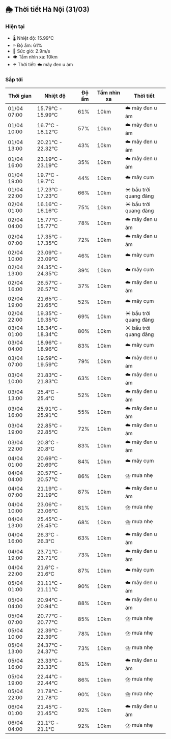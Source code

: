 ## 🌦️ Thời tiết Hà Nội (31/03)

### Hiện tại

- 🌡️ Nhiệt độ: 15.99℃
- 💦 Độ ẩm: 61%
- 💨 Sức gió: 2.9m/s
- 👁️ Tầm nhìn xa: 10km
- ☂️ Thời tiết: ☁️ mây đen u ám

### Sắp tới

| Thời gian | Nhiệt độ | Độ ẩm | Tầm nhìn xa | Thời tiết |
| --- | --- | --- | --- | --- |
| 01/04 07:00 | 15.79℃ - 15.99℃ | 61% | 10km | ☁️ mây đen u ám |
| 01/04 10:00 | 16.7℃ - 18.12℃ | 57% | 10km | ☁️ mây đen u ám |
| 01/04 13:00 | 20.21℃ - 22.32℃ | 43% | 10km | ☁️ mây đen u ám |
| 01/04 16:00 | 23.19℃ - 23.19℃ | 35% | 10km | ☁️ mây đen u ám |
| 01/04 19:00 | 19.7℃ - 19.7℃ | 44% | 10km | ☁️ mây cụm |
| 01/04 22:00 | 17.23℃ - 17.23℃ | 66% | 10km | ☀️ bầu trời quang đãng |
| 02/04 01:00 | 16.16℃ - 16.16℃ | 75% | 10km | ☀️ bầu trời quang đãng |
| 02/04 04:00 | 15.77℃ - 15.77℃ | 78% | 10km | ☁️ mây đen u ám |
| 02/04 07:00 | 17.35℃ - 17.35℃ | 72% | 10km | ☁️ mây đen u ám |
| 02/04 10:00 | 23.09℃ - 23.09℃ | 46% | 10km | ☁️ mây cụm |
| 02/04 13:00 | 24.35℃ - 24.35℃ | 39% | 10km | ☁️ mây cụm |
| 02/04 16:00 | 26.57℃ - 26.57℃ | 37% | 10km | ☁️ mây đen u ám |
| 02/04 19:00 | 21.65℃ - 21.65℃ | 52% | 10km | ☁️ mây cụm |
| 02/04 22:00 | 19.35℃ - 19.35℃ | 69% | 10km | ☀️ bầu trời quang đãng |
| 03/04 01:00 | 18.34℃ - 18.34℃ | 80% | 10km | ☀️ bầu trời quang đãng |
| 03/04 04:00 | 18.96℃ - 18.96℃ | 83% | 10km | ☁️ mây cụm |
| 03/04 07:00 | 19.59℃ - 19.59℃ | 79% | 10km | ☁️ mây đen u ám |
| 03/04 10:00 | 21.83℃ - 21.83℃ | 63% | 10km | ☁️ mây đen u ám |
| 03/04 13:00 | 25.4℃ - 25.4℃ | 52% | 10km | ☁️ mây đen u ám |
| 03/04 16:00 | 25.91℃ - 25.91℃ | 55% | 10km | ☁️ mây đen u ám |
| 03/04 19:00 | 22.85℃ - 22.85℃ | 72% | 10km | ☁️ mây đen u ám |
| 03/04 22:00 | 20.8℃ - 20.8℃ | 83% | 10km | ☁️ mây đen u ám |
| 04/04 01:00 | 20.69℃ - 20.69℃ | 84% | 10km | ☁️ mây cụm |
| 04/04 04:00 | 20.57℃ - 20.57℃ | 86% | 10km | ⛈️ mưa nhẹ |
| 04/04 07:00 | 21.19℃ - 21.19℃ | 87% | 10km | ☁️ mây đen u ám |
| 04/04 10:00 | 23.06℃ - 23.06℃ | 81% | 10km | ⛈️ mưa nhẹ |
| 04/04 13:00 | 25.45℃ - 25.45℃ | 68% | 10km | ⛈️ mưa nhẹ |
| 04/04 16:00 | 26.3℃ - 26.3℃ | 63% | 10km | ☁️ mây đen u ám |
| 04/04 19:00 | 23.71℃ - 23.71℃ | 73% | 10km | ☁️ mây đen u ám |
| 04/04 22:00 | 21.6℃ - 21.6℃ | 87% | 10km | ☁️ mây cụm |
| 05/04 01:00 | 21.11℃ - 21.11℃ | 90% | 10km | ☁️ mây đen u ám |
| 05/04 04:00 | 20.94℃ - 20.94℃ | 88% | 10km | ☁️ mây đen u ám |
| 05/04 07:00 | 20.77℃ - 20.77℃ | 85% | 10km | ⛈️ mưa nhẹ |
| 05/04 10:00 | 22.39℃ - 22.39℃ | 78% | 10km | ⛈️ mưa nhẹ |
| 05/04 13:00 | 24.37℃ - 24.37℃ | 73% | 10km | ⛈️ mưa nhẹ |
| 05/04 16:00 | 23.33℃ - 23.33℃ | 81% | 10km | ☁️ mây đen u ám |
| 05/04 19:00 | 22.44℃ - 22.44℃ | 86% | 10km | ⛈️ mưa nhẹ |
| 05/04 22:00 | 21.78℃ - 21.78℃ | 90% | 10km | ⛈️ mưa nhẹ |
| 06/04 01:00 | 21.45℃ - 21.45℃ | 92% | 10km | ☁️ mây đen u ám |
| 06/04 04:00 | 21.1℃ - 21.1℃ | 92% | 10km | ⛈️ mưa nhẹ |
